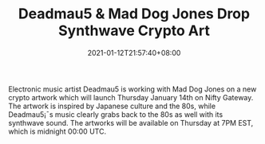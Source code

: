 ﻿---
title: "Deadmau5 & Mad Dog Jones Drop Synthwave Crypto Art"
date: 2021-01-12T21:57:40+08:00
lastmod: 2021-01-12T16:45:40+08:00
draft: false
authors: ["Grayson"]
description: "Electronic music artist Deadmau5 is working with Mad Dog Jones on a new crypto artwork which will launch Thursday January 14th on Nifty Gateway. The artwork is inspired by Japanese culture and the 80s, while Deadmau5¡¯s music clearly grabs back to the 80s as well with its synthwave sound. The artworks will be available on Thursday at 7PM EST, which is midnight 00:00 UTC."
featuredImage: "deadmau5-mad-dog-jones-drop-synthwave-crypto-art.png"
tags: ["Virtual World","Play to Earn"]
categories: ["news"]
news: ["Virtual World"]
weight: 
lightgallery: true
pinned: false
recommend: false
recommend1: false
---

Electronic music artist Deadmau5 is working with Mad Dog Jones on a new crypto artwork which will launch Thursday January 14th on Nifty Gateway. The artwork is inspired by Japanese culture and the 80s, while Deadmau5¡¯s music clearly grabs back to the 80s as well with its synthwave sound. The artworks will be available on Thursday at 7PM EST, which is midnight 00:00 UTC.

<!--more-->

